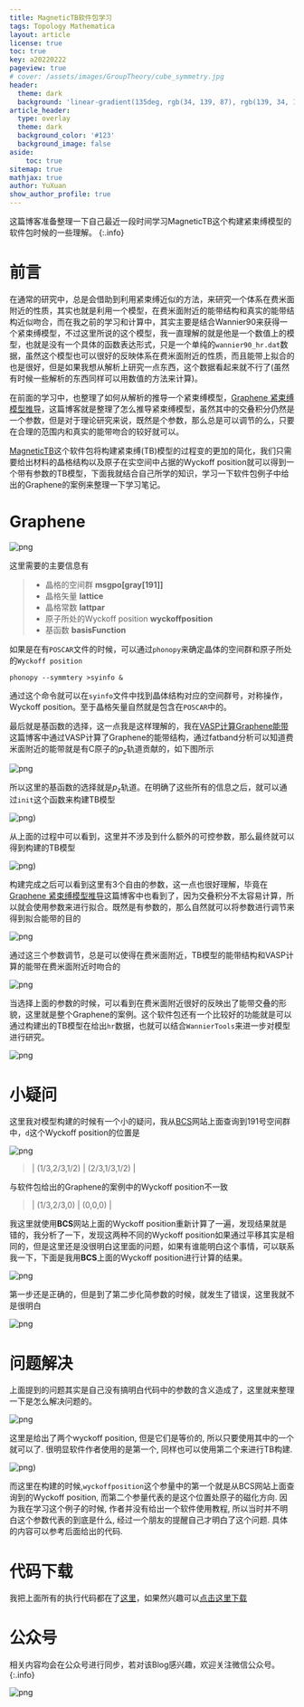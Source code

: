 ```yaml
---
title: MagneticTB软件包学习
tags: Topology Mathematica 
layout: article
license: true
toc: true
key: a20220222
pageview: true
# cover: /assets/images/GroupTheory/cube_symmetry.jpg
header:
  theme: dark
  background: 'linear-gradient(135deg, rgb(34, 139, 87), rgb(139, 34, 139))'
article_header:
  type: overlay
  theme: dark
  background_color: '#123'
  background_image: false
aside:
    toc: true
sitemap: true
mathjax: true
author: YuXuan
show_author_profile: true
---
```

 这篇博客准备整理一下自己最近一段时间学习MagneticTB这个构建紧束缚模型的软件包时候的一些理解。
{:.info}
<!--more-->
# 前言
 在通常的研究中，总是会借助到利用紧束缚近似的方法，来研究一个体系在费米面附近的性质，其实也就是利用一个模型，在费米面附近的能带结构和真实的能带结构近似吻合，而在我之前的学习和计算中，其实主要是结合Wannier90来获得一个紧束缚模型，不过这里所说的这个模型，我一直理解的就是他是一个数值上的模型，也就是没有一个具体的函数表达形式，只是一个单纯的`wannier90_hr.dat`数据，虽然这个模型也可以很好的反映体系在费米面附近的性质，而且能带上拟合的也是很好，但是如果我想从解析上研究一点东西，这个数据看起来就不行了(虽然有时候一些解析的东西同样可以用数值的方法来计算)。

 在前面的学习中，也整理了如何从解析的推导一个紧束缚模型，[Graphene 紧束缚模型推导](https://yxli8023.github.io/2021/12/26/Graphene-TB.html)，这篇博客就是整理了怎么推导紧束缚模型，虽然其中的交叠积分仍然是一个参数，但是对于理论研究来说，既然是个参数，那么总是可以调节的么，只要在合理的范围内和真实的能带吻合的较好就可以。

 [MagneticTB](https://github.com/zhangzeyingvv/MagneticTB)这个软件包将构建紧束缚(TB)模型的过程变的更加的简化，我们只需要给出材料的晶格结构以及原子在实空间中占据的Wyckoff position就可以得到一个带有参数的TB模型，下面我就结合自己所学的知识，学习一下软件包例子中给出的Graphene的案例来整理一下学习笔记。

# Graphene

![png](/assets/images/Mma/magtb-1.png)

这里需要的主要信息有

> - 晶格的空间群 **msgpo[gray[191]]**
> - 晶格矢量   **lattice**
> - 晶格常数  **lattpar**
> - 原子所处的Wyckoff position **wyckoffposition**
> - 基函数   **basisFunction**

如果是在有`POSCAR`文件的时候，可以通过`phonopy`来确定晶体的空间群和原子所处的`Wyckoff position`

```shell
phonopy --symmtery >syinfo &
```

通过这个命令就可以在`syinfo`文件中找到晶体结构对应的空间群号，对称操作，Wyckoff position。至于晶格矢量自然就是包含在`POSCAR`中的。

最后就是基函数的选择，这一点我是这样理解的，我在[VASP计算Graphene能带](https://yxli8023.github.io/2020/11/03/VASP-Graphene.html)这篇博客中通过VASP计算了Graphene的能带结构，通过fatband分析可以知道费米面附近的能带就是有C原子的$p_z$轨道贡献的，如下图所示

![png](/assets/images/vasp/graphene.png)

所以这里的基函数的选择就是$p_z$轨道。在明确了这些所有的信息之后，就可以通过`init`这个函数来构建TB模型

![png](/assets/images/Mma/magtb-1.png))

从上面的过程中可以看到，这里并不涉及到什么额外的可控参数，那么最终就可以得到构建的TB模型



![png](/assets/images/Mma/magtb-2.png))

构建完成之后可以看到这里有3个自由的参数，这一点也很好理解，毕竟在[Graphene 紧束缚模型推导](https://yxli8023.github.io/2021/12/26/Graphene-TB.html)这篇博客中也看到了，因为交叠积分不太容易计算，所以就会使用参数来进行拟合。既然是有参数的，那么自然就可以将参数进行调节来得到拟合能带的目的

![png](/assets/images/Mma/magtb-3.png)

通过这三个参数调节，总是可以使得在费米面附近，TB模型的能带结构和VASP计算的能带在费米面附近时吻合的

![png](/assets/images/Mma/magtb-4.png)

当选择上面的参数的时候，可以看到在费米面附近很好的反映出了能带交叠的形貌，这里就是整个Graphene的案例。这个软件包还有一个比较好的功能就是可以通过构建出的TB模型在给出`hr`数据，也就可以结合`WannierTools`来进一步对模型进行研究。

![png](/assets/images/Mma/magtb-5.png)

# 小疑问

这里我对模型构建的时候有一个小的疑问，我从[BCS](https://cryst.ehu.es/)网站上面查询到191号空间群中，`d`这个Wyckoff position的位置是

![png](/assets/images/Mma/magtb-6.png)

> | (1/3,2/3,1/2) | (2/3,1/3,1/2) |


与软件包给出的Graphene的案例中的Wyckoff position不一致

> | (1/3,2/3,0) | (0,0,0) |


我这里就使用**BCS**网站上面的Wyckoff position重新计算了一遍，发现结果就是错的，我分析了一下，发现这两种不同的Wyckoff position如果通过平移其实是相同的，但是这里还是没很明白这里面的问题，如果有谁能明白这个事情，可以联系我一下，下面是我用**BCS**上面的Wyckoff position进行计算的结果。

![png](/assets/images/Mma/magtb-7.png)

第一步还是正确的，但是到了第二步化简参数的时候，就发生了错误，这里我就不是很明白

![png](/assets/images/Mma/magtb-8.png)

# 问题解决

上面提到的问题其实是自己没有搞明白代码中的参数的含义造成了，这里就来整理一下是怎么解决问题的。

![png](/assets/images/Mma/magtb-6.png)

这里是给出了两个wyckoff position, 但是它们是等价的, 所以只要使用其中的一个就可以了. 很明显软件作者使用的是第一个, 同样也可以使用第二个来进行TB构建. 

![png](/assets/images/Mma/magtb-1.png))

而这里在构建的时候,`wyckoffposition`这个参量中的第一个就是从BCS网站上面查询到的Wyckoff position, 而第二个参量代表的是这个位置处原子的磁化方向. 因为我在学习这个例子的时候, 作者并没有给出一个软件使用教程, 所以当时并不明白这个参数代表的到底是什么, 经过一个朋友的提醒自己才明白了这个问题. 具体的内容可以参考后面给出的代码.


# 代码下载

我把上面所有的执行代码都在了[这里](/assets/data/MagneTB-study.nb)，如果然兴趣可以[点击这里下载](/assets/data/MagneTB-study.nb)

# 公众号
相关内容均会在公众号进行同步，若对该Blog感兴趣，欢迎关注微信公众号。
{:.info}

![png](/assets/images/qrcode.jpg)